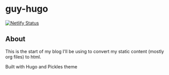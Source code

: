 # guy-hugo

[![Netlify Status](https://api.netlify.com/api/v1/badges/1970dc47-d0cf-4d99-bfc1-a9c8db086253/deploy-status)](https://app.netlify.com/sites/practical-pasteur-43e5e0/deploys)

## About

This is the start of my blog I'll be using to convert my static content (mostly org files) to html.

Built with Hugo and Pickles theme
